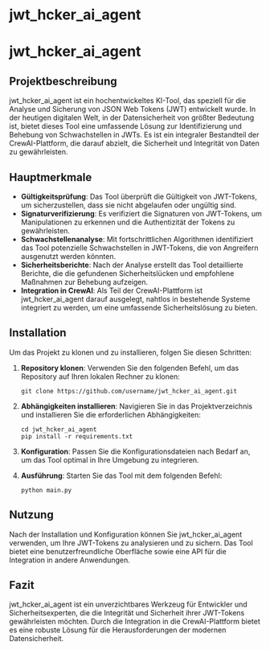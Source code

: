 # jwt_hcker_ai_agent
# jwt_hcker_ai_agent

## Projektbeschreibung
jwt_hcker_ai_agent ist ein hochentwickeltes KI-Tool, das speziell für die Analyse und Sicherung von JSON Web Tokens (JWT) entwickelt wurde. In der heutigen digitalen Welt, in der Datensicherheit von größter Bedeutung ist, bietet dieses Tool eine umfassende Lösung zur Identifizierung und Behebung von Schwachstellen in JWTs. Es ist ein integraler Bestandteil der CrewAI-Plattform, die darauf abzielt, die Sicherheit und Integrität von Daten zu gewährleisten.

## Hauptmerkmale
- **Gültigkeitsprüfung**: Das Tool überprüft die Gültigkeit von JWT-Tokens, um sicherzustellen, dass sie nicht abgelaufen oder ungültig sind.
- **Signaturverifizierung**: Es verifiziert die Signaturen von JWT-Tokens, um Manipulationen zu erkennen und die Authentizität der Tokens zu gewährleisten.
- **Schwachstellenanalyse**: Mit fortschrittlichen Algorithmen identifiziert das Tool potenzielle Schwachstellen in JWT-Tokens, die von Angreifern ausgenutzt werden könnten.
- **Sicherheitsberichte**: Nach der Analyse erstellt das Tool detaillierte Berichte, die die gefundenen Sicherheitslücken und empfohlene Maßnahmen zur Behebung aufzeigen.
- **Integration in CrewAI**: Als Teil der CrewAI-Plattform ist jwt_hcker_ai_agent darauf ausgelegt, nahtlos in bestehende Systeme integriert zu werden, um eine umfassende Sicherheitslösung zu bieten.

## Installation
Um das Projekt zu klonen und zu installieren, folgen Sie diesen Schritten:

1. **Repository klonen**: Verwenden Sie den folgenden Befehl, um das Repository auf Ihren lokalen Rechner zu klonen:
   ```
   git clone https://github.com/username/jwt_hcker_ai_agent.git
   ```

2. **Abhängigkeiten installieren**: Navigieren Sie in das Projektverzeichnis und installieren Sie die erforderlichen Abhängigkeiten:
   ```
   cd jwt_hcker_ai_agent
   pip install -r requirements.txt
   ```

3. **Konfiguration**: Passen Sie die Konfigurationsdateien nach Bedarf an, um das Tool optimal in Ihre Umgebung zu integrieren.

4. **Ausführung**: Starten Sie das Tool mit dem folgenden Befehl:
   ```
   python main.py
   ```

## Nutzung
Nach der Installation und Konfiguration können Sie jwt_hcker_ai_agent verwenden, um Ihre JWT-Tokens zu analysieren und zu sichern. Das Tool bietet eine benutzerfreundliche Oberfläche sowie eine API für die Integration in andere Anwendungen.

## Fazit
jwt_hcker_ai_agent ist ein unverzichtbares Werkzeug für Entwickler und Sicherheitsexperten, die die Integrität und Sicherheit ihrer JWT-Tokens gewährleisten möchten. Durch die Integration in die CrewAI-Plattform bietet es eine robuste Lösung für die Herausforderungen der modernen Datensicherheit.





